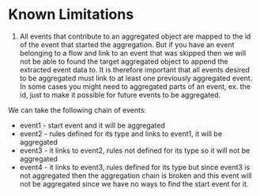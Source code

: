 # Known Limitations

1. All events that contribute to an aggregated object are mapped to the id of 
the event that started the aggregation. But if you have an event belonging to a 
flow and link to an event that was skipped then we will not be able to found 
the target aggregated object to append the extracted event data to. It is 
therefore important that all events desired to be aggregated must link to at 
least one previously aggregated event. In some cases you might need to 
aggregated parts of an event, ex. the id, just to make it possible for future 
events to be aggregated.

We can take the following chain of events:

* event1 - start event and it will be aggregated
* event2 - rules defined for its type and links to event1, it will be aggregated
* event3 - it links to event2, rules not defined for its type so it will not be aggregated
* event4 - it links to event3, rules defined for its type but since event3 is not aggregated then the aggregation chain is broken and this event will not be aggregated since we have no ways to find the start event for it.
